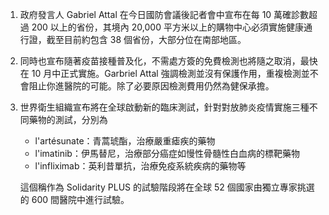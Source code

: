 1. 政府發言人 Gabriel Attal 在今日國防會議後記者會中宣布在每 10 萬確診數超過 200 以上的省份，其境內 20,000 平方米以上的購物中心必須實施健康通行證，截至目前約包含 38 個省份，大部分位在南部地區。
1. 同時也宣布隨著疫苗接種普及化，不需處方簽的免費檢測也將隨之取消，最快在 10 月中正式實施。Garbriel Attal 強調檢測並沒有保護作用，重複檢測並不會阻止你進醫院的可能。除了必要原因檢測費用仍然為健保承擔。
1. 世界衛生組織宣布將在全球啟動新的臨床測試，針對對放肺炎疫情實施三種不同藥物的測試，分別為

    - l'artésunate：青蒿琥酯，治療嚴重瘧疾的藥物
    - l'imatinib：伊馬替尼，治療部分癌症如慢性骨髓性白血病的標靶藥物
    - l'infliximab：英利昔單抗，治療免疫系統疾病的藥物等

    這個稱作為 Solidarity PLUS 的試驗階段將在全球 52 個國家由獨立專家挑選的 600 間醫院中進行試驗。
